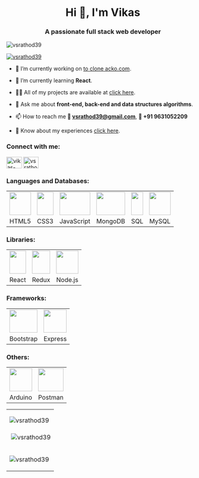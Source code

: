 <h1 align="center">Hi 👋, I'm Vikas</h1>
<h3 align="center">A passionate full stack web developer</h3>

<p align="left"> <img src="https://komarev.com/ghpvc/?username=vsrathod39&label=Profile%20views&color=0e75b6&style=flat" alt="vsrathod39" /> </p>

<p align="left"> <a href="https://github.com/ryo-ma/github-profile-trophy"><img src="https://github-profile-trophy.vercel.app/?username=vsrathod39" alt="vsrathod39" /></a> </p>

- 🔭 I’m currently working on [to clone acko.com](https://www.acko.com/).

- 🌱 I’m currently learning **React**.

- 👨‍💻 All of my projects are available at [click here](https://vikas.vercel.app/).

- 💬 Ask me about **front-end, back-end and data structures algorithms**.

- 📫 How to reach me **📧 vsrathod39@gmail.com**, **📲 +91 9631052209**

- 📄 Know about my experiences [click here](https://drive.google.com/file/d/1rUxMi1-rOyvzo-vLDc5wgjbQtM2HzhOI/view?usp=sharing).

<h3 align="left">Connect with me:</h3>
<p align="left">
<a href="https://linkedin.com/in/vikas-kumar39" target="blank"><img align="center" src="https://raw.githubusercontent.com/rahuldkjain/github-profile-readme-generator/master/src/images/icons/Social/linked-in-alt.svg" alt="vikas-kumar39" height="30" width="40" /></a>
<a href="https://www.leetcode.com/vsrathod39" target="blank"><img align="center" src="https://raw.githubusercontent.com/rahuldkjain/github-profile-readme-generator/master/src/images/icons/Social/leet-code.svg" alt="vsrathod39" height="30" width="40" /></a>
</p>
<!-- <p align="left"> <a href="https://www.arduino.cc/" target="_blank" rel="noreferrer"> <img src="https://cdn.worldvectorlogo.com/logos/arduino-1.svg" alt="arduino" width="40" height="40"/> </a> <a href="https://getbootstrap.com" target="_blank" rel="noreferrer"> <img src="https://raw.githubusercontent.com/devicons/devicon/master/icons/bootstrap/bootstrap-plain-wordmark.svg" alt="bootstrap" width="40" height="40"/> </a> <a href="https://www.w3schools.com/css/" target="_blank" rel="noreferrer"> <img src="https://raw.githubusercontent.com/devicons/devicon/master/icons/css3/css3-original-wordmark.svg" alt="css3" width="40" height="40"/> </a> <a href="https://expressjs.com" target="_blank" rel="noreferrer"> <img src="https://raw.githubusercontent.com/devicons/devicon/master/icons/express/express-original-wordmark.svg" alt="express" width="40" height="40"/> </a> <a href="https://www.w3.org/html/" target="_blank" rel="noreferrer"> <img src="https://raw.githubusercontent.com/devicons/devicon/master/icons/html5/html5-original-wordmark.svg" alt="html5" width="40" height="40"/> </a> <a href="https://developer.mozilla.org/en-US/docs/Web/JavaScript" target="_blank" rel="noreferrer"> <img src="https://raw.githubusercontent.com/devicons/devicon/master/icons/javascript/javascript-original.svg" alt="javascript" width="40" height="40"/> </a> <a href="https://www.mongodb.com/" target="_blank" rel="noreferrer"> <img src="https://raw.githubusercontent.com/devicons/devicon/master/icons/mongodb/mongodb-original-wordmark.svg" alt="mongodb" width="40" height="40"/> </a> <a href="https://www.mysql.com/" target="_blank" rel="noreferrer"> <img src="https://raw.githubusercontent.com/devicons/devicon/master/icons/mysql/mysql-original-wordmark.svg" alt="mysql" width="40" height="40"/> </a> <a href="https://nodejs.org" target="_blank" rel="noreferrer"> <img src="https://raw.githubusercontent.com/devicons/devicon/master/icons/nodejs/nodejs-original-wordmark.svg" alt="nodejs" width="40" height="40"/> </a> <a href="https://postman.com" target="_blank" rel="noreferrer"> <img src="https://www.vectorlogo.zone/logos/getpostman/getpostman-icon.svg" alt="postman" width="40" height="40"/> </a> <a href="https://reactjs.org/" target="_blank" rel="noreferrer"> <img src="https://raw.githubusercontent.com/devicons/devicon/master/icons/react/react-original-wordmark.svg" alt="react" width="40" height="40"/> </a> <a href="https://redux.js.org" target="_blank" rel="noreferrer"> <img src="https://raw.githubusercontent.com/devicons/devicon/master/icons/redux/redux-original.svg" alt="redux" width="40" height="40"/> </a> </p> -->
<h3 align="left">Languages and Databases:</h3>
<table>
  <tr>
    <td><img src="https://vikas.vercel.app/assets/img/html5-300x300.jpg" width=100% height=60></td>
    <td><img src="https://vikas.vercel.app/assets/img/css3-300x300.jpg" width=100% height=60></td>
    <td><img src="https://vikas.vercel.app/assets/img/javascript_logo.png" width=100% height=60></td>
    <td><img src="https://vikas.vercel.app/assets/img/mongodb_logo.jpg" width=100% height=60></td>
    <td><img src="https://vikas.vercel.app/assets/img/sql_logo.jpg" width=100% height=60></td>
    <td><img src="https://vikas.vercel.app/assets/img/mysql-logo-1-300x300.jpg" width=100% height=60></td>
  </tr>
  <tr>
    <td>HTML5</td>
     <td>CSS3</td>
     <td>JavaScript</td>
    <td>MongoDB</td>
     <td>SQL</td>
     <td>MySQL</td>
  </tr>
 </table>
<h3 align="left">Libraries:</h3>
<table>
  <tr>
    <td><img src="https://vikas.vercel.app/assets/img/react_logo.png" width=100% height=60></td>
    <td><img src="https://vikas.vercel.app/assets/img/redux_logo.png" width=100% height=60></td>
    <td><img src="https://vikas.vercel.app/assets/img/nodejs_logo.png" width=100% height=60></td>
  </tr>
  <tr>
    <td>React</td>
     <td>Redux</td>
     <td>Node.js</td>
  </tr>
 </table>
<h3 align="left">Frameworks:</h3>
<table>
  <tr>
    <td><img src="https://vikas.vercel.app/assets/img/bootstrap.png" width=100% height=60></td>
    <td><img src="https://vikas.vercel.app/assets/img/express_logo.jpeg" width=100% height=60></td>
  </tr>
  <tr>
    <td>Bootstrap</td>
     <td>Express</td>
  </tr>
 </table>
  <h3 align="left">Others:</h3>
<table>
  <tr>
    <td><img src="https://cdn.worldvectorlogo.com/logos/arduino-1.svg" width=100% height=60></td>
    <td><img src="https://www.vectorlogo.zone/logos/getpostman/getpostman-icon.svg" width=100% height=60></td>
  </tr>
  <tr>
    <td>Arduino</td>
     <td>Postman</td>
  </tr>
 </table>
 <table>
  <tr><td><p><img align="left" src="https://github-readme-stats.vercel.app/api/top-langs?username=vsrathod39&show_icons=true&locale=en&layout=compact" alt="vsrathod39" /></p></td></tr>
  <tr><td><p>&nbsp;<img align="center" src="https://github-readme-stats.vercel.app/api?username=vsrathod39&show_icons=true&locale=en" alt="vsrathod39" /></p></td></tr>
  <tr><td><p><img align="center" src="https://github-readme-streak-stats.herokuapp.com/?user=vsrathod39&" alt="vsrathod39" /></p></td></tr>
 </table>

<!-- <p><img align="left" src="https://github-readme-stats.vercel.app/api/top-langs?username=vsrathod39&show_icons=true&locale=en&layout=compact" alt="vsrathod39" /></p> -->

<!-- <p>&nbsp;<img align="center" src="https://github-readme-stats.vercel.app/api?username=vsrathod39&show_icons=true&locale=en" alt="vsrathod39" /></p> -->

<!-- <p><img align="center" src="https://github-readme-streak-stats.herokuapp.com/?user=vsrathod39&" alt="vsrathod39" /></p> -->
